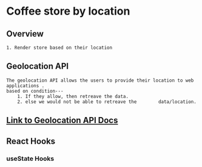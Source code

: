 # Coffee store by location
## Overview
    1. Render store based on their location

## Geolocation API
    The geolocation API allows the users to provide their location to web applications .
    based on condition---
        1. If they allow, then retreave the data.
        2. else we would not be able to retreave the        data/location.
    
## [Link to Geolocation API Docs](https://developer.mozilla.org/en-US/docs/Web/API/Geolocation_API/Using_the_Geolocation_API)

## React Hooks

### useState Hooks
    